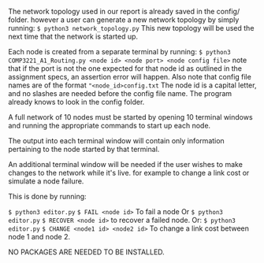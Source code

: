 The network topology used in our report is already saved in the config/ folder. however a user can generate a new network topology by simply running:
  `$ python3 network_topology.py`
This new topology will be used the next time that the network is started up.

Each node is created from a separate terminal by running:
  `$ python3 COMP3221_A1_Routing.py <node id> <node port> <node config file>`
note that if the port is not the one expected for that node id as outlined in the assignment specs, an assertion error will happen.
Also note that config file names are of the format `"<node_id>config.txt` The node id is a capital letter, and no slashes are needed before the config file name. The program already knows to look in the config folder.

A full network of 10 nodes must be started by opening 10 terminal windows and running the appropriate commands to start up each node.

The output into each terminal window will contain only information pertaining to the node started by that terminal.

An additional terminal window will be needed if the user wishes to make changes to the network while it's live. for example to change a link cost or simulate a node failure.

This is done by running:

  `$ python3 editor.py`
  `$ FAIL <node id>`
To fail a node
Or
  `$ python3 editor.py`
  `$ RECOVER <node id>`
to recover a failed node.
Or:
  `$ python3 editor.py`
  `$ CHANGE <node1 id> <node2 id>`
To change a link cost between node 1 and node 2.

NO PACKAGES ARE NEEDED TO BE INSTALLED. 
